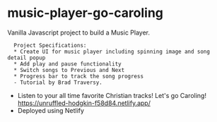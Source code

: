 # music-player-go-caroling
Vanilla Javascript project to build a Music Player. 

      Project Specifications:
      * Create UI for music player including spinning image and song detail popup
      * Add play and pause functionality
      * Switch songs to Previous and Next
      * Progress bar to track the song progress
      - Tutorial by Brad Traversy.


* Listen to your all time favorite Christian tracks! Let's go Caroling! https://unruffled-hodgkin-f58d84.netlify.app/
* Deployed using Netlify
